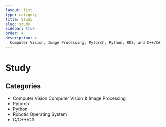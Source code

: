 ```yaml
---
layout: list
type: category
title: Study
slug: study
sidebar: true
order: 4
description: >
  Computer Vision, Image Processing, Pytorch, Python, ROS, and C++/C#
---
```


# Study

## Categories
* Computer Vision Computer Vision & Image Processing
* Pytorch 
* Python
* Robotic Operating System
* C/C++/C#